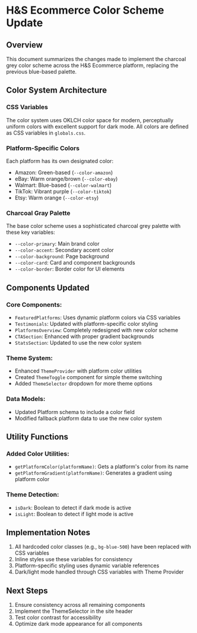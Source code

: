 # H&S Ecommerce Color Scheme Update

## Overview

This document summarizes the changes made to implement the charcoal grey color scheme across the H&S Ecommerce platform, replacing the previous blue-based palette.

## Color System Architecture

### CSS Variables
The color system uses OKLCH color space for modern, perceptually uniform colors with excellent support for dark mode. All colors are defined as CSS variables in `globals.css`.

### Platform-Specific Colors
Each platform has its own designated color:
- Amazon: Green-based (`--color-amazon`)
- eBay: Warm orange/brown (`--color-ebay`)
- Walmart: Blue-based (`--color-walmart`) 
- TikTok: Vibrant purple (`--color-tiktok`)
- Etsy: Warm orange (`--color-etsy`)

### Charcoal Gray Palette
The base color scheme uses a sophisticated charcoal grey palette with these key variables:
- `--color-primary`: Main brand color
- `--color-accent`: Secondary accent color
- `--color-background`: Page background
- `--color-card`: Card and component backgrounds
- `--color-border`: Border color for UI elements

## Components Updated

### Core Components:
- `FeaturedPlatforms`: Uses dynamic platform colors via CSS variables
- `Testimonials`: Updated with platform-specific color styling
- `PlatformsOverview`: Completely redesigned with new color scheme
- `CTASection`: Enhanced with proper gradient backgrounds
- `StatsSection`: Updated to use the new color system

### Theme System:
- Enhanced `ThemeProvider` with platform color utilities
- Created `ThemeToggle` component for simple theme switching
- Added `ThemeSelector` dropdown for more theme options

### Data Models:
- Updated Platform schema to include a color field
- Modified fallback platform data to use the new color system

## Utility Functions

### Added Color Utilities:
- `getPlatformColor(platformName)`: Gets a platform's color from its name
- `getPlatformGradient(platformName)`: Generates a gradient using platform color

### Theme Detection:
- `isDark`: Boolean to detect if dark mode is active
- `isLight`: Boolean to detect if light mode is active

## Implementation Notes

1. All hardcoded color classes (e.g., `bg-blue-500`) have been replaced with CSS variables
2. Inline styles use these variables for consistency
3. Platform-specific styling uses dynamic variable references
4. Dark/light mode handled through CSS variables with Theme Provider

## Next Steps

1. Ensure consistency across all remaining components
2. Implement the ThemeSelector in the site header
3. Test color contrast for accessibility
4. Optimize dark mode appearance for all components
